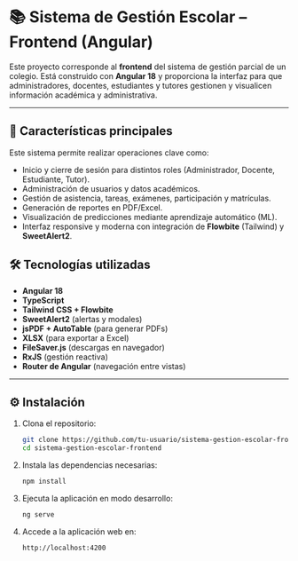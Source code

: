 # 📚 Sistema de Gestión Escolar – Frontend (Angular)

Este proyecto corresponde al **frontend** del sistema de gestión parcial de un colegio. Está construido con **Angular 18** y proporciona la interfaz para que administradores, docentes, estudiantes y tutores gestionen y visualicen información académica y administrativa.

---

## 🚀 Características principales

Este sistema permite realizar operaciones clave como:

- Inicio y cierre de sesión para distintos roles (Administrador, Docente, Estudiante, Tutor).
- Administración de usuarios y datos académicos.
- Gestión de asistencia, tareas, exámenes, participación y matrículas.
- Generación de reportes en PDF/Excel.
- Visualización de predicciones mediante aprendizaje automático (ML).
- Interfaz responsive y moderna con integración de **Flowbite** (Tailwind) y **SweetAlert2**.

## 🛠️ Tecnologías utilizadas

- **Angular 18**
- **TypeScript**
- **Tailwind CSS + Flowbite**
- **SweetAlert2** (alertas y modales)
- **jsPDF + AutoTable** (para generar PDFs)
- **XLSX** (para exportar a Excel)
- **FileSaver.js** (descargas en navegador)
- **RxJS** (gestión reactiva)
- **Router de Angular** (navegación entre vistas)

---

## ⚙️ Instalación

1. Clona el repositorio:
   ```bash
   git clone https://github.com/tu-usuario/sistema-gestion-escolar-frontend.git
   cd sistema-gestion-escolar-frontend
    ```
2. Instala las dependencias necesarias:
    ```bash
    npm install
    ```
3. Ejecuta la aplicación en modo desarrollo:
    ```bash
    ng serve
    ```
3. Accede a la aplicación web en:
    ```bash
    http://localhost:4200
    ```